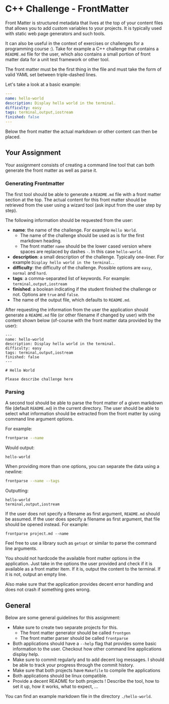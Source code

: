 # C++ Challenge - FrontMatter

Front Matter is structured metadata that lives at the top of your content files that allows you to add custom variables to your projects. It is typically used with static web page generators and such tools.

It can also be useful in the context of exercises or challenges for a programming course :). Take for example a C++ challenge that contains a `README.md` file for the user, which also contains a small portion of front matter data for a unit test framework or other tool.

The front matter must be the first thing in the file and must take the form of valid YAML set between triple-dashed lines.

Let's take a look at a basic example:

```yaml
---
name: hello-world
description: Display hello world in the terminal.
difficulty: easy
tags: terminal,output,iostream
finished: false
---
```

Below the front matter the actual markdown or other content can then be placed.

## Your Assignment

Your assignment consists of creating a command line tool that can both generate the front matter as well as parse it.

### Generating Frontmatter

The first tool should be able to generate a `README.md` file with a front matter section at the top. The actual content for this front matter should be retrieved from the user using a wizard tool (ask input from the user step by step).

The following information should be requested from the user:

* **name**: the name of the challenge. For example `Hello World`.
  * The name of the challenge should be used as is for the first markdown heading.
  * The front matter `name` should be the lower cased version where spaces are replaced by dashes `-`. In this case `hello-world`.
* **description**: a small description of the challenge. Typically one-liner. For example `Display hello world in the terminal.`.
* **difficulty**: the difficulty of the challenge. Possible options are `easy`, `normal` and `hard`.
* **tags**: a comma-separated list of keywords. For example: `terminal,output,iostream`
* **finished**: a boolean indicating if the student finished the challenge or not. Options are `true` and `false`.
* The name of the output file, which defaults to `README.md`.

After requesting the information from the user the application should generate a `README.md` file (or other filename if changed by user) with the content shown below (of-course with the front matter data provided by the user):

```
---
name: hello-world
description: Display hello world in the terminal.
difficulty: easy
tags: terminal,output,iostream
finished: false
---

# Hello World

Please describe challenge here
```

### Parsing

A second tool should be able to parse the front matter of a given markdown file (default `README.md`) in the current directory. The user should be able to select what information should be extracted from the front matter by using command line argument options.

For example:

```bash
frontparse --name
```

Would output:

```
hello-world
```

When providing more than one options, you can separate the data using a newline:

```bash
frontparse --name --tags
```

Outputting:

```
hello-world
terminal,output,iostream
```

If the user does not specify a filename as first argument, `README.md` should be assumed. If the user does specify a filename as first argument, that file should be opened instead. For example:

```shell
frontparse project.md --name
```

Feel free to use a library such as `getopt` or similar to parse the command line arguments.

You should not hardcode the available front matter options in the application. Just take in the options the user provided and check if it is available as a front matter item. If it is, output the content to the terminal. If it is not, output an empty line.

Also make sure that the application provides decent error handling and does not crash if something goes wrong.

## General

Below are some general guidelines for this assignment:

* Make sure to create two separate projects for this.
  * The front matter generator should be called `frontgen`
  * The front matter parser should be called `frontparse`
* Both applications should have a `--help` flag that provides some basic information to the user. Checkout how other command line applications display help.
* Make sure to commit regularly and to add decent log messages. I should be able to track your progress through the commit history.
* Make sure that both projects have `Makefile` to compile the applications
* Both applications should be linux compatible.
* Provide a decent README for both projects ! Describe the tool, how to set it up, how it works, what to expect, ...

You can find an example markdown file in the directory `./hello-world`.
